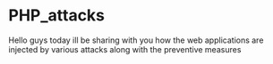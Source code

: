 # PHP_attacks
Hello guys today ill be sharing with you how the web applications are injected by various attacks along with the preventive measures 
